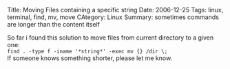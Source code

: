 Title: Moving Files containing a specific string
Date: 2006-12-25
Tags: linux, terminal, find, mv, move
CAtegory: Linux
Summary: sometimes commands are longer than the content itself

So far i found this solution to move files from current directory to a given one:  
`find . -type f -iname '*string*' -exec mv {} /dir \;`  	
If someone knows something shorter, please let me know.  
